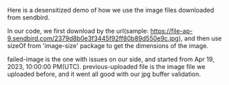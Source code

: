 Here is a desensitized demo of how we use the image files downloaded from sendbird.

In our code, we first download by the url(sample: https://file-ap-9.sendbird.com/2379d8b0e3f3445f92ff80b89d550e9c.jpg), and then use sizeOf from 'image-size' package to get the dimensions of the image. 

failed-image is the one with issues on our side, and started from Apr 19, 2023, 10:00:00 PM(UTC). previous-uploaded file is the image file we uploaded before, and it went all good with our jpg buffer validation.

